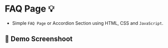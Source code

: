 # FAQ Page :bulb:
- Simple `FAQ Page` or Accordion Section using HTML, CSS and `JavaScript`.

## :camera_flash: Demo Screenshoot
